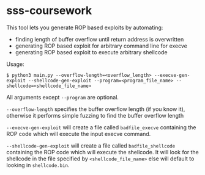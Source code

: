 # sss-coursework

This tool lets you generate ROP based exploits by automating:

- finding length of buffer overflow until return address is overwritten
- generating ROP based exploit for arbitrary command line for execve
- generating ROP based exploit to execute arbitrary shellcode

Usage:

```
$ python3 main.py --overflow-length=<overflow_length> --execve-gen-exploit --shellcode-gen-exploit --program=<program_file_name> --shellcode=<shellcode_file_name>
```
All arguments except `--program` are optional.

`--overflow-length` specifies the buffer overflow length (if you know it), otherwise it performs simple fuzzing to find the buffer overflow length

`--execve-gen-exploit` will create a file called `badfile_execve` containing the ROP code which will execute the input execve command.

`--shellcode-gen-exploit` will create a file called `badfile_shellcode` containing the ROP code which will execute the shellcode. It will look for the shellcode in the file specified by `<shellcode_file_name>` else will default to looking in `shellcode.bin`.
